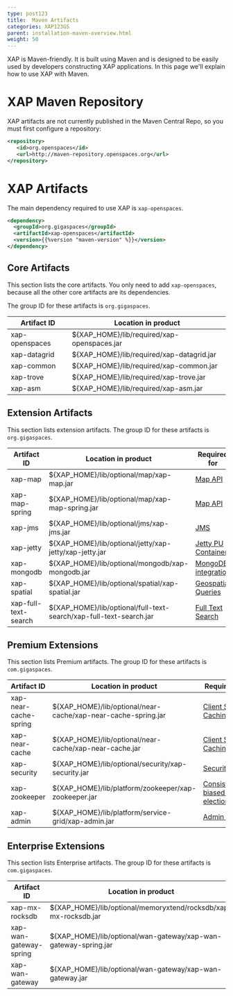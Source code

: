```yaml
---
type: post123
title:  Maven Artifacts
categories: XAP123GS
parent: installation-maven-overview.html
weight: 50
---
```




XAP is Maven-friendly. It is built using Maven and is designed to be easily used by developers constructing XAP applications. In this page we'll explain how to use XAP with Maven.

# XAP Maven Repository

XAP artifacts are not currently published in the Maven Central Repo, so you must first configure a repository:

```xml
<repository>
   <id>org.openspaces</id>
   <url>http://maven-repository.openspaces.org</url>
</repository>
```

# XAP Artifacts

The main dependency required to use XAP is `xap-openspaces`.

```xml
<dependency>
  <groupId>org.gigaspaces</groupId>
  <artifactId>xap-openspaces</artifactId>
  <version>{{%version "maven-version" %}}</version>
</dependency>
```


## Core Artifacts

This section lists the core artifacts. You only need to add `xap-openspaces`, because all the other core artifacts are its dependencies.

The group ID for these artifacts is `org.gigaspaces`.

| Artifact ID	   | Location in product |
|------------------|---------------------|
| xap-openspaces   | ${XAP_HOME}/lib/required/xap-openspaces.jar	|
| xap-datagrid     | ${XAP_HOME}/lib/required/xap-datagrid.jar	|
| xap-common	   | ${XAP_HOME}/lib/required/xap-common.jar		|
| xap-trove	       | ${XAP_HOME}/lib/required/xap-trove.jar		|
| xap-asm		   | ${XAP_HOME}/lib/required/xap-asm.jar			|

## Extension Artifacts

This section lists extension artifacts. The group ID for these artifacts is `org.gigaspaces`.

| Artifact ID	   | Location in product | Required for |
|------------------|---------------------|---|
| xap-map 			    | ${XAP_HOME}/lib/optional/map/xap-map.jar | [Map API](../dev-java/map-api.html) |
| xap-map-spring		| ${XAP_HOME}/lib/optional/map/xap-map-spring.jar | [Map API](../dev-java/map-api.html) |
| xap-jms				| ${XAP_HOME}/lib/optional/jms/xap-jms.jar | [JMS](../dev-java/messaging-support.html) |
| xap-jetty			| ${XAP_HOME}/lib/optional/jetty/xap-jetty/xap-jetty.jar | [Jetty PU Container](../dev-java/web-jetty-processing-unit-container.html) |
| xap-mongodb			| ${XAP_HOME}/lib/optional/mongodb/xap-mongodb.jar | [MongoDB integration](../dev-java/mongodb.html) |
| xap-spatial			| ${XAP_HOME}/lib/optional/spatial/xap-spatial.jar | [Geospatial Queries](../dev-java/query-geospatial.html) |
| xap-full-text-search| ${XAP_HOME}/lib/optional/full-text-search/xap-full-text-search.jar | [Full Text Search](../dev-java/query-full-text-search.html) |

## Premium Extensions

This section lists Premium artifacts. The group ID for these artifacts is `com.gigaspaces`.

| Artifact ID	   | Location in product | Required for |
|------------------|---------------------|---|
| xap-near-cache-spring | ${XAP_HOME}/lib/optional/near-cache/xap-near-cache-spring.jar | [Client Side Caching](../dev-java/client-side-caching.html) |
| xap-near-cache 		  | ${XAP_HOME}/lib/optional/near-cache/xap-near-cache.jar | [Client Side Caching](../dev-java/client-side-caching.html) |
| xap-security		  | ${XAP_HOME}/lib/optional/security/xap-security.jar | [Security](../security/) |
| xap-zookeeper		  | ${XAP_HOME}/lib/platform/zookeeper/xap-zookeeper.jar | [Consistency-biased leader election](../admin/leader-election-consistency-biased.html) |
| xap-admin 			  | ${XAP_HOME}/lib/platform/service-grid/xap-admin.jar | [Admin API](../dev-java/administration-and-monitoring-overview.html)|

## Enterprise Extensions

This section lists Enterprise artifacts. The group ID for these artifacts is `com.gigaspaces`.

| Artifact ID	   | Location in product | Required for |
|------------------|---------------------|---|
| xap-mx-rocksdb | ${XAP_HOME}/lib/optional/memoryxtend/rocksdb/xap-mx-rocksdb.jar | [MemoryXtend - SSD](../admin/memoryxtend-overview.html)
| xap-wan-gateway-spring| ${XAP_HOME}/lib/optional/wan-gateway/xap-wan-gateway-spring.jar | [WAN Replication](../dev-java/multi-site-replication-overview.html) |
| xap-wan-gateway		  | ${XAP_HOME}/lib/optional/wan-gateway/xap-wan-gateway.jar | [WAN Replication](../dev-java/multi-site-replication-overview.html) |
